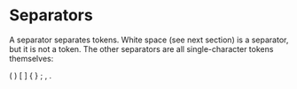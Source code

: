 # Separators

A separator separates tokens. White space \(see next section\) is a separator, but it is not a token. The other separators are all single-character tokens themselves:

\( \) \[ \] { } ; , .

